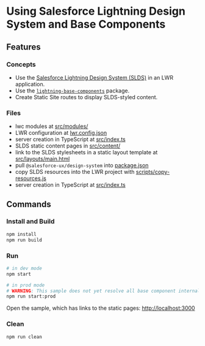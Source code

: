 # Using Salesforce Lightning Design System and Base Components

## Features

### Concepts

- Use the [Salesforce Lightning Design System (SLDS)](https://www.lightningdesignsystem.com/getting-started/) in an LWR application.
- Use the [`lightning-base-components`](https://github.com/salesforce/lightning-base-components) package.
- Create Static Site routes to display SLDS-styled content.

### Files

- lwc modules at [src/modules/](./src/modules)
- LWR configuration at [lwr.config.json](./lwr.config.json)
- server creation in TypeScript at [src/index.ts](./src/index.ts)
- SLDS static content pages in [src/content/](./src/content)
- link to the SLDS stylesheets in a static layout template at [src/layouts/main.html](./src/layouts/main.html)
- pull `@salesforce-ux/design-system` into [package.json](./package.json)
- copy SLDS resources into the LWR project with [scripts/copy-resources.js](./scripts/copy-resources.js)
- server creation in TypeScript at [src/index.ts](./src/index.ts)

## Commands

### Install and Build

```bash
npm install
npm run build
```

### Run

```bash
# in dev mode
npm start
```
```bash
# in prod mode
# WARNING: This sample does not yet resolve all base component internal references correctly in PROD mode (AMD format).
npm run start:prod
```
Open the sample, which has links to the static pages: [http://localhost:3000](http://localhost:3000)

### Clean

```bash
npm run clean
```